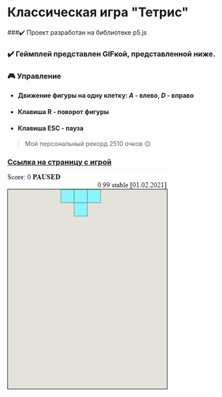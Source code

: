 # Классическая игра "Тетрис"

###✔️ Проект разработан на библиотеке p5.js
### ✔️ Геймплей представлен GIFкой, представленной ниже.

### 🎮 Управление
- #### Движение фигуры на одну клетку: *A* - влево, *D* - вправо
- #### Клавиша **R** - поворот фигуры
- #### Клавиша **ESC** - пауза

> Мой персональный рекорд 2510 очков 😉

### [Ссылка на страницу с игрой](https://borobeyka.github.io/tetris-js/)

![](https://github.com/Borobeyka/tetris-js/blob/master/game.gif)
